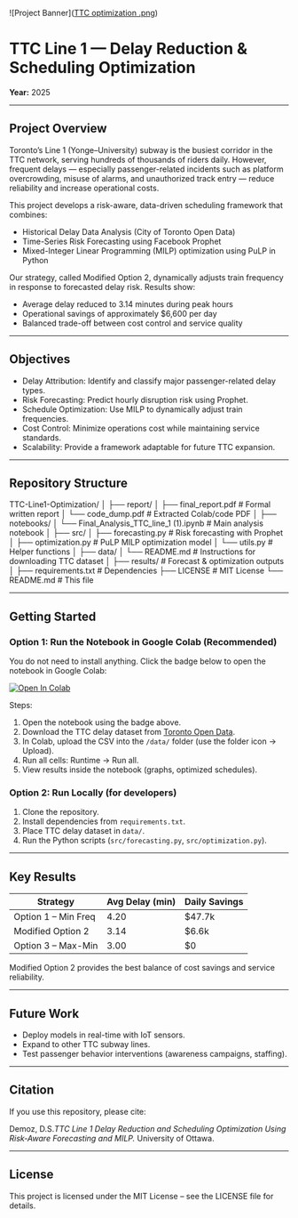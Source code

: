 ![Project Banner]([TTC optimization .png](https://github.com/DanDemoz/TTC-Line1-Optimization/blob/main/TTC%20optimization%20.png))


# TTC Line 1 — Delay Reduction & Scheduling Optimization

 
**Year:** 2025  

---

## Project Overview
Toronto’s Line 1 (Yonge–University) subway is the busiest corridor in the TTC network, serving hundreds of thousands of riders daily. However, frequent delays — especially passenger-related incidents such as platform overcrowding, misuse of alarms, and unauthorized track entry — reduce reliability and increase operational costs.

This project develops a risk-aware, data-driven scheduling framework that combines:

- Historical Delay Data Analysis (City of Toronto Open Data)  
- Time-Series Risk Forecasting using Facebook Prophet  
- Mixed-Integer Linear Programming (MILP) optimization using PuLP in Python  

Our strategy, called Modified Option 2, dynamically adjusts train frequency in response to forecasted delay risk. Results show:  
- Average delay reduced to 3.14 minutes during peak hours  
- Operational savings of approximately $6,600 per day  
- Balanced trade-off between cost control and service quality  

---

## Objectives
- Delay Attribution: Identify and classify major passenger-related delay types.  
- Risk Forecasting: Predict hourly disruption risk using Prophet.  
- Schedule Optimization: Use MILP to dynamically adjust train frequencies.  
- Cost Control: Minimize operations cost while maintaining service standards.  
- Scalability: Provide a framework adaptable for future TTC expansion.  

---

## Repository Structure
TTC-Line1-Optimization/
│
├── report/
│ ├── final_report.pdf # Formal written report
│ └── code_dump.pdf # Extracted Colab/code PDF
│
├── notebooks/
│ └── Final_Analysis_TTC_line_1 (1).ipynb # Main analysis notebook
│
├── src/
│ ├── forecasting.py # Risk forecasting with Prophet
│ ├── optimization.py # PuLP MILP optimization model
│ └── utils.py # Helper functions
│
├── data/
│ └── README.md # Instructions for downloading TTC dataset
│
├── results/ # Forecast & optimization outputs
│
├── requirements.txt # Dependencies
├── LICENSE # MIT License
└── README.md # This file


---

## Getting Started

### Option 1: Run the Notebook in Google Colab (Recommended)
You do not need to install anything. Click the badge below to open the notebook in Google Colab:

[![Open In Colab](https://colab.research.google.com/assets/colab-badge.svg)](https://colab.research.google.com/github/DanDemoz/TTC-Line1-Optimization/blob/main/notebooks/Final_Analysis_TTC_line_1%20%281%29.ipynb)

Steps:
1. Open the notebook using the badge above.  
2. Download the TTC delay dataset from [Toronto Open Data](https://open.toronto.ca/dataset/ttc-subway-delay-data/).  
3. In Colab, upload the CSV into the `/data/` folder (use the folder icon → Upload).  
4. Run all cells: Runtime → Run all.  
5. View results inside the notebook (graphs, optimized schedules).  

### Option 2: Run Locally (for developers)
1. Clone the repository.  
2. Install dependencies from `requirements.txt`.  
3. Place TTC delay dataset in `data/`.  
4. Run the Python scripts (`src/forecasting.py`, `src/optimization.py`).  

---

## Key Results

| Strategy              | Avg Delay (min) | Daily Savings |
|-----------------------|-----------------|---------------|
| Option 1 – Min Freq   | 4.20            | $47.7k        |
| Modified Option 2     | 3.14            | $6.6k         |
| Option 3 – Max-Min    | 3.00            | $0            |

Modified Option 2 provides the best balance of cost savings and service reliability.  

---

## Future Work
- Deploy models in real-time with IoT sensors.  
- Expand to other TTC subway lines.  
- Test passenger behavior interventions (awareness campaigns, staffing).  

---

## Citation
If you use this repository, please cite:

Demoz, D.S.*TTC Line 1 Delay Reduction and Scheduling Optimization Using Risk-Aware Forecasting and MILP.* University of Ottawa.

---

## License
This project is licensed under the MIT License – see the LICENSE file for details.  

